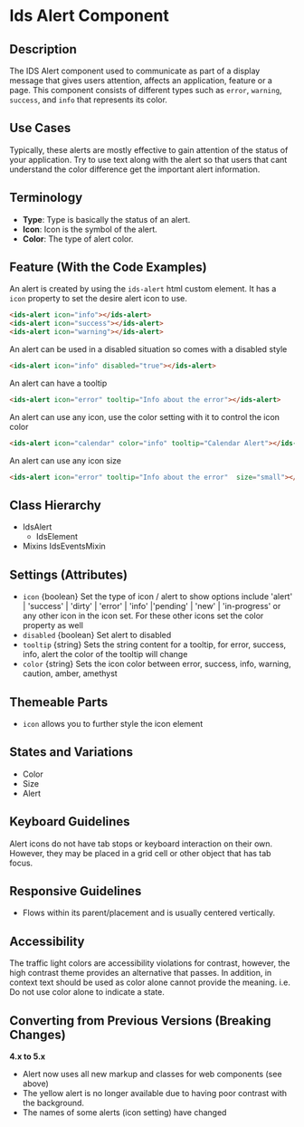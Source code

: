 # Ids Alert Component

## Description

The IDS Alert component used to communicate as part of a display message that gives users attention, affects an application, feature or a page. This component consists of different types such as `error`, `warning`, `success`, and `info` that represents its color.

## Use Cases

Typically, these alerts are mostly effective to gain attention of the status of your application. Try to use text along with the alert so that users that cant understand the color difference get the important alert information.

## Terminology

- **Type**: Type is basically the status of an alert.
- **Icon**: Icon is the symbol of the alert.
- **Color**: The type of alert color.

## Feature (With the Code Examples)

An alert is created by using the `ids-alert` html custom element. It has a `icon` property to set the desire alert icon to use.

```html
<ids-alert icon="info"></ids-alert>
<ids-alert icon="success"></ids-alert>
<ids-alert icon="warning"></ids-alert>
```

An alert can be used in a disabled situation so comes with a disabled style

```html
<ids-alert icon="info" disabled="true"></ids-alert>
```

An alert can have a tooltip

```html
<ids-alert icon="error" tooltip="Info about the error"></ids-alert>
```

An alert can use any icon, use the color setting with it to control the icon color

```html
<ids-alert icon="calendar" color="info" tooltip="Calendar Alert"></ids-alert
```

An alert can use any icon size

```html
<ids-alert icon="error" tooltip="Info about the error"  size="small"></ids-alert>
```

## Class Hierarchy

- IdsAlert
  - IdsElement
- Mixins
  IdsEventsMixin

## Settings (Attributes)

- `icon` {boolean} Set the type of icon / alert to show options include  'alert' | 'success' | 'dirty' | 'error' | 'info' |'pending' | 'new' | 'in-progress' or any other icon in the icon set. For these other icons set the color property as well
- `disabled` {boolean} Set alert to disabled
- `tooltip` {string} Sets the string content for a tooltip, for error, success, info, alert the color of the tooltip will change
- `color` {string} Sets the icon color between error, success, info, warning, caution, amber, amethyst

## Themeable Parts

- `icon` allows you to further style the icon element

## States and Variations

- Color
- Size
- Alert

## Keyboard Guidelines

Alert icons do not have tab stops or keyboard interaction on their own. However, they may be placed in a grid cell or other object that has tab focus.

## Responsive Guidelines

- Flows within its parent/placement and is usually centered vertically.

## Accessibility

The traffic light colors are accessibility violations for contrast, however, the high contrast theme provides an alternative that passes. In addition, in context text should be used as color alone cannot provide the meaning. i.e. Do not use color alone to indicate a state.

## Converting from Previous Versions (Breaking Changes)

**4.x to 5.x**
- Alert now uses all new markup and classes for web components (see above)
- The yellow alert is no longer available due to having poor contrast with the background.
- The names of some alerts (icon setting) have changed

